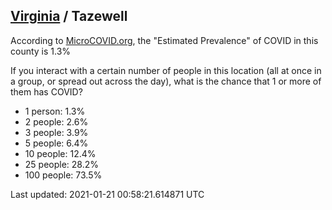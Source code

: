 
## [Virginia](/united-states/virginia) / Tazewell

According to [MicroCOVID.org](http://microcovid.org),
the "Estimated Prevalence" of COVID in this county is 1.3%

If you interact with a certain number of people in this location
(all at once in a group, or spread out across the day), what is the chance that
1 or more of them has COVID?

- 1 person: 1.3%
- 2 people: 2.6%
- 3 people: 3.9%
- 5 people: 6.4%
- 10 people: 12.4%
- 25 people: 28.2%
- 100 people: 73.5%

Last updated: 2021-01-21 00:58:21.614871 UTC
